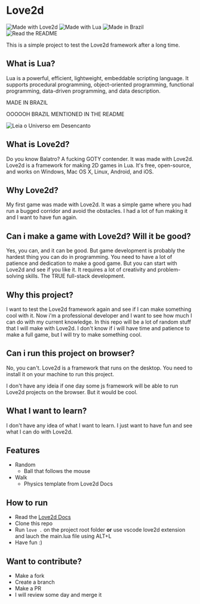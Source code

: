 # Love2d

<html> 
    <img src="https://img.shields.io/badge/Made%20with-Love2d-red" alt="Made with Love2d">
    <img src="https://img.shields.io/badge/Made%20with-Lua-blue" alt="Made with Lua"> 
    <img src="https://img.shields.io/badge/Made%20in-Brazil-green" alt="Made in Brazil">  
    <img src="https://img.shields.io/badge/Read%20the-README-yellow" alt="Read the README">
</html>

This is a simple project to test the Love2d framework after a long time.

## What is Lua?

Lua is a powerful, efficient, lightweight, embeddable scripting language. It supports procedural programming, object-oriented programming, functional programming, data-driven programming, and data description.

MADE IN BRAZIL

OOOOOH BRAZIL MENTIONED IN THE README

<html> <img src="https://img.shields.io/badge/Leia%20o-Universo%20em%20Desencanto-yellow" alt="Leia o Universo em Desencanto"> </html>

## What is Love2d?

Do you know Balatro? A fucking GOTY contender. It was made with Love2d. Love2d is a framework for making 2D games in Lua. It's free, open-source, and works on Windows, Mac OS X, Linux, Android, and iOS.

## Why Love2d?

My first game was made with Love2d. It was a simple game where you had run a bugged corridor and avoid the obstacles. I had a lot of fun making it and I want to have fun again.

## Can i make a game with Love2d? Will it be good?

Yes, you can, and it can be good. But game development is probably the hardest thing you can do in programming. You need to have a lot of patience and dedication to make a good game. But you can start with Love2d and see if you like it. It requires a lot of creativity and problem-solving skills. The TRUE full-stack development.

## Why this project?

I want to test the Love2d framework again and see if I can make something cool with it. Now i'm a professional developer and I want to see how much I can do with my current knowledge.
In this repo will be a lot of random stuff that I will make with Love2d. I don't know if i will have time and patience to make a full game, but I will try to make something cool.

## Can i run this project on browser?

No, you can't. Love2d is a framework that runs on the desktop. You need to install it on your machine to run this project.

I don't have any ideia if one day some js framework will be able to run Love2d projects on the browser. But it would be cool.

## What I want to learn?

I don't have any idea of what I want to learn. I just want to have fun and see what I can do with Love2d.

## Features

- Random
  - Ball that follows the mouse
- Walk
  - Physics template from Love2d Docs

## How to run

- Read the [Love2d Docs](https://love2d.org/wiki/Getting_Started)
- Clone this repo
- Run `love .` on the project root folder **or** use vscode love2d extension and lauch the main.lua file using ALT+L
- Have fun :)

## Want to contribute?

- Make a fork
- Create a branch
- Make a PR
- I will review some day and merge it

